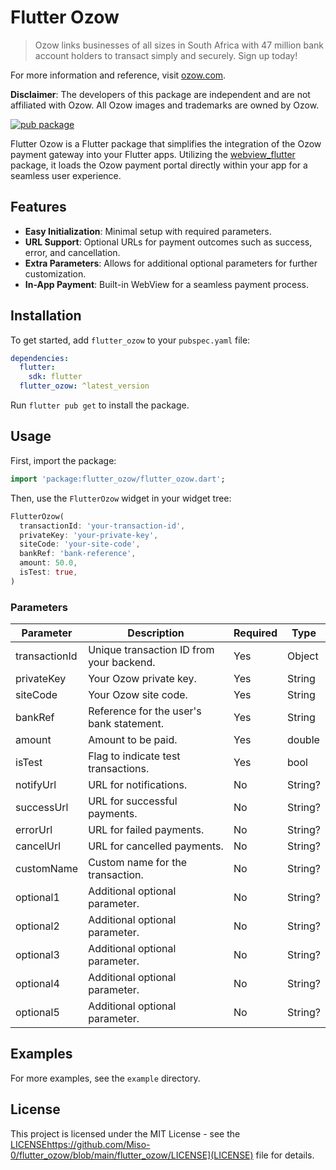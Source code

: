 # Flutter Ozow

> Ozow links businesses of all sizes in South Africa with 47 million bank account holders to transact simply and securely. Sign up today!

For more information and reference, visit [ozow.com](https://ozow.com/).

**Disclaimer**: The developers of this package are independent and are not affiliated with Ozow. All Ozow images and trademarks are owned by Ozow.


[![pub package](https://img.shields.io/pub/v/flutter_ozow.svg)](https://pub.dev/packages/flutter_ozow)

Flutter Ozow is a Flutter package that simplifies the integration of the Ozow payment gateway into your Flutter apps. Utilizing the [webview_flutter](https://pub.dev/packages/webview_flutter) package, it loads the Ozow payment portal directly within your app for a seamless user experience.

## Features

- **Easy Initialization**: Minimal setup with required parameters.
- **URL Support**: Optional URLs for payment outcomes such as success, error, and cancellation.
- **Extra Parameters**: Allows for additional optional parameters for further customization.
- **In-App Payment**: Built-in WebView for a seamless payment process.

## Installation

To get started, add `flutter_ozow` to your `pubspec.yaml` file:

```yaml
dependencies:
  flutter:
    sdk: flutter
  flutter_ozow: ^latest_version
```

Run `flutter pub get` to install the package.

## Usage

First, import the package:

```dart
import 'package:flutter_ozow/flutter_ozow.dart';
```

Then, use the `FlutterOzow` widget in your widget tree:

```dart
FlutterOzow(
  transactionId: 'your-transaction-id',
  privateKey: 'your-private-key',
  siteCode: 'your-site-code',
  bankRef: 'bank-reference',
  amount: 50.0,
  isTest: true,
)
```

### Parameters

| Parameter      | Description   | Required  | Type   |
| --------------|---------------|-----------|--------|
| transactionId | Unique transaction ID from your backend. | Yes | Object |
| privateKey    | Your Ozow private key. | Yes | String |
| siteCode      | Your Ozow site code. | Yes | String |
| bankRef       | Reference for the user's bank statement. | Yes | String |
| amount        | Amount to be paid. | Yes | double |
| isTest        | Flag to indicate test transactions. | Yes | bool  |
| notifyUrl     | URL for notifications. | No  | String? |
| successUrl    | URL for successful payments. | No  | String? |
| errorUrl      | URL for failed payments. | No  | String? |
| cancelUrl     | URL for cancelled payments. | No  | String? |
| customName    | Custom name for the transaction. | No  | String? |
| optional1     | Additional optional parameter. | No  | String? |
| optional2     | Additional optional parameter. | No  | String? |
| optional3     | Additional optional parameter. | No  | String? |
| optional4     | Additional optional parameter. | No  | String? |
| optional5     | Additional optional parameter. | No  | String? |

## Examples

For more examples, see the `example` directory.

## License

This project is licensed under the MIT License - see the [LICENSE](https://github.com/Miso-0/flutter_ozow/blob/main/flutter_ozow/LICENSE)https://github.com/Miso-0/flutter_ozow/blob/main/flutter_ozow/LICENSE](LICENSE) file for details.
